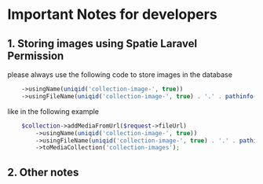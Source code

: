 # Important Notes for developers

## 1. Storing images using Spatie Laravel Permission

please always use the following code to store images in the database

```php
    ->usingName(uniqid('collection-image-', true))
    ->usingFileName(uniqid('collection-image-', true) . '.' . pathinfo($this->fileUrl, PATHINFO_EXTENSION))            
```

like in the following example

```php
    $collection->addMediaFromUrl($request->fileUrl)
        ->usingName(uniqid('collection-image-', true))
        ->usingFileName(uniqid('collection-image-', true) . '.' . pathinfo($this->fileUrl, PATHINFO_EXTENSION))            
        ->toMediaCollection('collection-images');
```

## 2. Other notes
